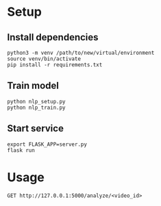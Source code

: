# Setup

## Install dependencies
````
python3 -m venv /path/to/new/virtual/environment
source venv/bin/activate
pip install -r requirements.txt
````

## Train model
````
python nlp_setup.py
python nlp_train.py
````

## Start service
````
export FLASK_APP=server.py
flask run
````

# Usage

````
GET http://127.0.0.1:5000/analyze/<video_id>
````